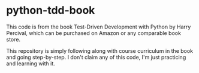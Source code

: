 # python-tdd-book

This code is from the book Test-Driven Development with Python by Harry Percival, which can be purchased on Amazon or any comparable book store.

This repository is simply following along with course curriculum in the book and going step-by-step.  I don't claim any of this code, I'm just practicing and learning with it.
